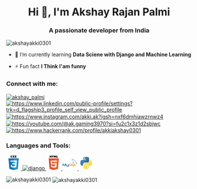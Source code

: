 <h1 align="center">Hi 👋, I'm Akshay Rajan Palmi</h1>
<h3 align="center">A passionate developer from India</h3>

<p align="left"> <img src="https://komarev.com/ghpvc/?username=akshayakki0301&label=Profile%20views&color=0e75b6&style=flat" alt="akshayakki0301" /> </p>

- 🌱 I’m currently learning **Data Sciene with Django and Machine Learning**

- ⚡ Fun fact **I Think I'am funny**

<h3 align="left">Connect with me:</h3>
<p align="left">
<a href="https://twitter.com/akshay_palmi" target="blank"><img align="center" src="https://raw.githubusercontent.com/rahuldkjain/github-profile-readme-generator/master/src/images/icons/Social/twitter.svg" alt="akshay_palmi" height="30" width="40" /></a>
<a href="https://linkedin.com/in/https://www.linkedin.com/public-profile/settings?trk=d_flagship3_profile_self_view_public_profile" target="blank"><img align="center" src="https://raw.githubusercontent.com/rahuldkjain/github-profile-readme-generator/master/src/images/icons/Social/linked-in-alt.svg" alt="https://www.linkedin.com/public-profile/settings?trk=d_flagship3_profile_self_view_public_profile" height="30" width="40" /></a>
<a href="https://www.instagram.com/_akki_.ak?igsh=aHFjazE0cWU4OWF6" target="blank"><img align="center" src="https://raw.githubusercontent.com/rahuldkjain/github-profile-readme-generator/master/src/images/icons/Social/instagram.svg" alt="https://www.instagram.com/akki.ak?igsh=nxf6dmhiawzrnwz4" height="30" width="40" /></a>
<a href="https://www.youtube.com/c/https://youtube.com/@ak.gaming3970?si=fu2c1x3z1d2sbjwc" target="blank"><img align="center" src="https://raw.githubusercontent.com/rahuldkjain/github-profile-readme-generator/master/src/images/icons/Social/youtube.svg" alt="https://youtube.com/@ak.gaming3970?si=fu2c1x3z1d2sbjwc" height="30" width="40" /></a>
<a href="https://www.hackerrank.com/https://www.hackerrank.com/profile/akkiakshay0301" target="blank"><img align="center" src="https://raw.githubusercontent.com/rahuldkjain/github-profile-readme-generator/master/src/images/icons/Social/hackerrank.svg" alt="https://www.hackerrank.com/profile/akkiakshay0301" height="30" width="40" /></a>
</p>

<h3 align="left">Languages and Tools:</h3>
<p align="left"> <a href="https://www.w3schools.com/css/" target="_blank" rel="noreferrer"> <img src="https://raw.githubusercontent.com/devicons/devicon/master/icons/css3/css3-original-wordmark.svg" alt="css3" width="40" height="40"/> </a> <a href="https://www.djangoproject.com/" target="_blank" rel="noreferrer"> <img src="https://cdn.worldvectorlogo.com/logos/django.svg" alt="django" width="40" height="40"/> </a> <a href="https://www.w3.org/html/" target="_blank" rel="noreferrer"> <img src="https://raw.githubusercontent.com/devicons/devicon/master/icons/html5/html5-original-wordmark.svg" alt="html5" width="40" height="40"/> </a> <a href="https://www.mysql.com/" target="_blank" rel="noreferrer"> <img src="https://raw.githubusercontent.com/devicons/devicon/master/icons/mysql/mysql-original-wordmark.svg" alt="mysql" width="40" height="40"/> </a> <a href="https://www.python.org" target="_blank" rel="noreferrer"> <img src="https://raw.githubusercontent.com/devicons/devicon/master/icons/python/python-original.svg" alt="python" width="40" height="40"/> </a> </p>

<p><img align="left" src="https://github-readme-stats.vercel.app/api/top-langs?username=akshayakki0301&show_icons=true&locale=en&layout=compact" alt="akshayakki0301" /></p>

<p>&nbsp;<img align="center" src="https://github-readme-stats.vercel.app/api?username=akshayakki0301&show_icons=true&locale=en" alt="akshayakki0301" /></p>


